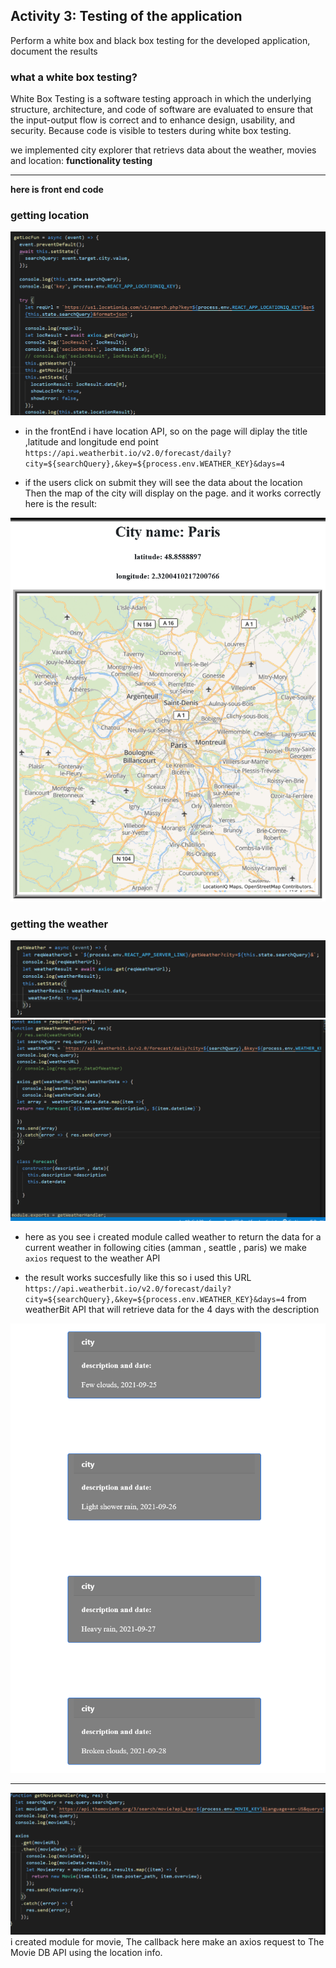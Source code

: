 
## Activity 3: Testing of the application 
Perform a white box and black box testing for the developed application, document the results

### what a white box testing?

White Box Testing is a software testing approach in which the underlying structure, architecture, and code of software are evaluated to ensure that the input-output flow is correct and to enhance design, usability, and security. Because code is visible to testers during white box testing.

we implemented city explorer that retrievs data about the weather, movies and location:
**functionality testing**

---

**here is front end code**

### getting location
![image](codeImg/getLocFun.PNG)


* in the frontEnd i have location API, so on the page will diplay the title ,latitude and longitude end point
`https://api.weatherbit.io/v2.0/forecast/daily?city=${searchQuery},&key=${process.env.WEATHER_KEY}&days=4`

* if the users click on submit they will see the data about the location Then the map of the city will display on the page. and it works correctly
here is the result:

![image](codeImg/city.png)



### getting the weather

![image](codeImg/frontWeather.PNG)
![image](codeImg/getWeather.PNG)
* here as you see i created module called weather to return the data for a current weather in following cities (amman , seattle , paris) we make `axios` request to the weather API

* the result works succesfully like this so i used this URL `https://api.weatherbit.io/v2.0/forecast/daily?city=${searchQuery},&key=${process.env.WEATHER_KEY}&days=4` from weatherBit API that will retrieve data for the 4 days with the description

![image](codeImg/date.png)

---
![image](codeImg/handleMovie.PNG)
 i created module for movie, The callback here make an axios request to The Movie DB API using the location info.


